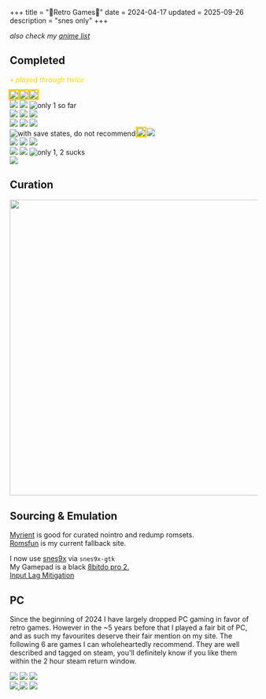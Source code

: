 +++
title = "🌸Retro Games🌸"
date = 2024-04-17
updated = 2025-09-26
description = "snes only"
+++

*also check my [anime list](https://port19.xyz/anime)*

## Completed

<i style="color: gold">• played through twice</i>
<!-- NA Relese Dates: SNES 1991, PSX 1995, N64 1996, PS2 2000, GBA 2001, GC 2001-->
<!-- SNES quit: Donkey Kong Country, F Zero, Secret of Mana, Chrono Trigger, Contra III, many shmups-->
<!-- SNES games with potential: Zelda ALTTP, Mega Man X, Yoshis Island, Aero Fighters-->
<!-- GBA games with potential: Castlevania CotM, Kirby, Zelda Minish Cap-->
<!-- PS2: God of War (&2), Silent Hill 2 (&3), Castlevania Lament of Innocence-->
<!-- GC: Metroid Prime 2, Luigis Mansion, Resident Evil-->

<img src="/retrocovers/super-castlevania-iv.jpg" style="box-shadow: 0 0 0 3px gold;">
<img src="/retrocovers/super-metroid.jpg" style="box-shadow: 0 0 0 3px gold;">
<img src="/retrocovers/kirby-super-star.jpg" style="box-shadow: 0 0 0 3px gold;">
<br>
<img src="/retrocovers/super-mario-rpg.jpg">
<img src="/retrocovers/super-mario-kart.jpg">
<img src="/retrocovers/super-mario-all-stars.jpg" title="only 1 so far">
<br>
<img src="/retrocovers/earthbound.jpg">
<img src="/retrocovers/tetris-attack.jpg">
<img src="/retrocovers/tmnt-4.jpg">
<br>
<img src="/retrocovers/super-mario-64.jpg">
<img src="/retrocovers/star-fox-64.jpg">
<img src="/retrocovers/paper-mario.jpg">
<br>
<img src="/retrocovers/castlevania-chronicles.jpg" title="with save states, do not recommend">
<img src="/retrocovers/castlevania-symphony-of-the-night.jpg" style="box-shadow: 0 0 0 3px gold;">
<img src="/retrocovers/silent-hill.jpg">
<br>
<img src="/retrocovers/metroid-fusion.jpg">
<img src="/retrocovers/castlevania-aria-of-sorrow.jpg">
<img src="/retrocovers/metroid-zero-mission.jpg">
<br>
<img src="/retrocovers/drill-dozer.jpg">
<img src="/retrocovers/pokemon-leafgreen.jpg">
<img src="/retrocovers/final-fantasy-1-2.jpg" title="only 1, 2 sucks">
<br>
<img src="/retrocovers/metroid-prime.jpg">
<br>
<!-- NES sucks, but I played bubble bobble, tetris and kirbys adventure on it. Covers suck too, so I'm not including them-->

## Curation

<img src="/retrocovers/snes-classic.jpg" width=600>

## Sourcing & Emulation

[Myrient](https://myrient.erista.me/) is good for curated nointro and redump romsets.\
[Romsfun](https://romsfun.com/) is my current fallback site.

I now use [snes9x](https://www.snes9x.com/) via `snes9x-gtk`\
My Gamepad is a black [8bitdo pro 2.](https://www.8bitdo.com/pro2/)\
[Input Lag Mitigation](https://emulation.gametechwiki.com/index.php/Input_lag)

## PC

Since the beginning of 2024 I have largely dropped PC gaming in favor of retro games.
However in the ~5 years before that I played a fair bit of PC, and as such my favourites deserve their fair mention on my site.
The following 6 are games I can wholeheartedly recommend.
They are well described and tagged on steam, you'll definitely know if you like them within the 2 hour steam return window.

<a href="https://store.steampowered.com/app/49520/Borderlands_2/"><img src="/retrocovers/pc/borderlands2.jpg"></a>
<a href="https://store.steampowered.com/app/200510/XCOM_Enemy_Unknown/"><img src="/retrocovers/pc/xcom-enemy-unknown.jpg"></a>
<a href="https://store.steampowered.com/app/7670/BioShock/"><img src="/retrocovers/pc/bioshock.jpg"></a>
<br>
<a href="https://store.steampowered.com/app/311690/Enter_the_Gungeon/"><img src="/retrocovers/pc/enter-the-gungeon.jpg">
<a href="https://store.steampowered.com/app/1868140/DAVE_THE_DIVER/"><img src="/retrocovers/pc/dave-the-diver.jpg"></a>
<a href="https://store.steampowered.com/app/460950/Katana_ZERO/"><img src="/retrocovers/pc/katana-zero.jpg"></a>
